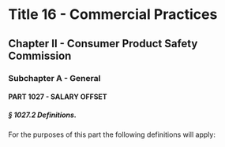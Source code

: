 
# Title 16 - Commercial Practices
## Chapter II - Consumer Product Safety Commission
### Subchapter A - General
#### PART 1027 - SALARY OFFSET
##### § 1027.2 Definitions.

For the purposes of this part the following definitions will apply:

